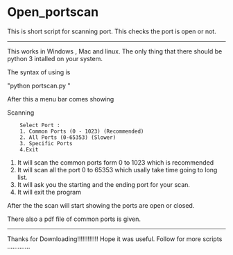 # Open_portscan
This is short script for scanning port.
This checks the port is open or not.

---------------------------------------------------------------------------------------
This works in Windows , Mac and linux.
The only thing that there should be python 3 intalled on your system.

The syntax of using is 

"python portscan.py <IPv4>"

After this a menu bar comes showing

Scanning <IPv4>
        
        Select Port :
        1. Common Ports (0 - 1023) (Recommended)
        2. All Ports (0-65353) (Slower)
        3. Specific Ports
        4.Exit

1. It will scan the common ports form 0 to 1023 which is recommended 
2. It will scan all the port 0 to 65353 which usally take time going to long list.
3. It will ask you the starting and the ending port for your scan.
4. It will exit the program

After the the scan will start showing the ports are open or closed.

There also a pdf file of common ports is given.

---------------------------------------------------------------------------------------

Thanks for Downloading!!!!!!!!!!!!
Hope it was useful.
Follow for more scripts .............
